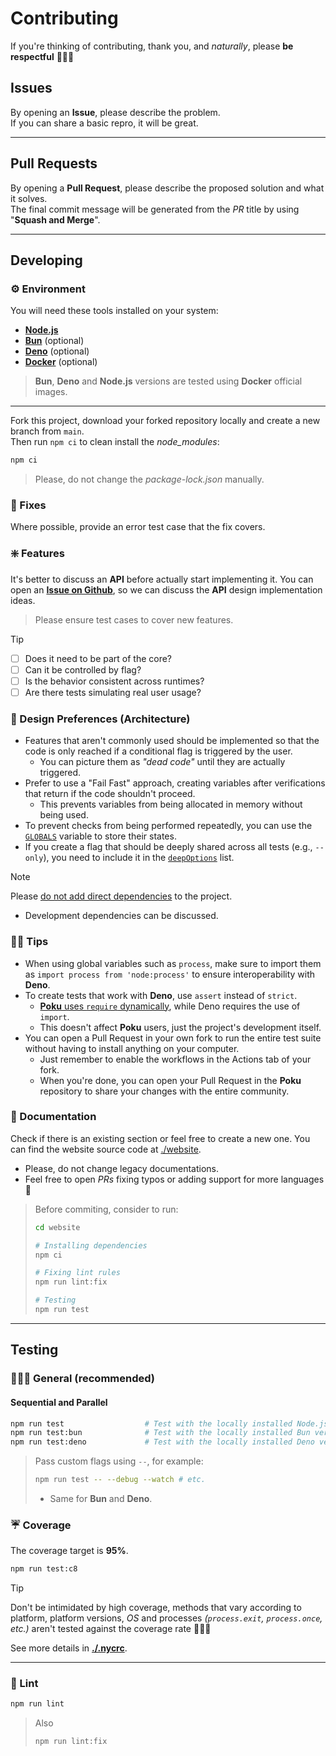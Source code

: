 # Contributing

If you're thinking of contributing, thank you, and _naturally_, please **be respectful** 🙋🏻‍♂️

## Issues

By opening an **Issue**, please describe the problem.<br />
If you can share a basic repro, it will be great.

---

## Pull Requests

By opening a **Pull Request**, please describe the proposed solution and what it solves.<br />
The final commit message will be generated from the _PR_ title by using "**Squash and Merge**".

---

## Developing

### ⚙️ Environment

You will need these tools installed on your system:

- [**Node.js**](https://nodejs.org/en/download/package-manager)
- [**Bun**](https://bun.sh/docs/installation) (optional)
- [**Deno**](https://docs.deno.com/runtime/manual/getting_started/installation) (optional)
- [**Docker**](https://www.docker.com/products/docker-desktop) (optional)

> **Bun**, **Deno** and **Node.js** versions are tested using **Docker** official images.

---

Fork this project, download your forked repository locally and create a new branch from `main`.<br />
Then run `npm ci` to clean install the _node_modules_:

```sh
npm ci
```

> Please, do not change the _package-lock.json_ manually.

### 🔧 Fixes

Where possible, provide an error test case that the fix covers.

### ❇️ Features

It's better to discuss an **API** before actually start implementing it. You can open an [**Issue on Github**](https://github.com/wellwelwel/poku/issues/new), so we can discuss the **API** design implementation ideas.

> Please ensure test cases to cover new features.

> [!TIP]
>
> - [ ] Does it need to be part of the core?
> - [ ] Can it be controlled by flag?
> - [ ] Is the behavior consistent across runtimes?
> - [ ] Are there tests simulating real user usage?

### 🧠 Design Preferences (Architecture)

- Features that aren't commonly used should be implemented so that the code is only reached if a conditional flag is triggered by the user.
  - You can picture them as _"dead code"_ until they are actually triggered.
- Prefer to use a "Fail Fast" approach, creating variables after verifications that return if the code shouldn't proceed.
  - This prevents variables from being allocated in memory without being used.
- To prevent checks from being performed repeatedly, you can use the [`GLOBALS`](https://github.com/wellwelwel/poku/blob/df9f5682f123d6b1872c5390b8e058b4766ef462/src/configs/poku.ts#L28) variable to store their states.
- If you create a flag that should be deeply shared across all tests (e.g., `--only`), you need to include it in the [`deepOptions`](https://github.com/wellwelwel/poku/blob/df9f5682f123d6b1872c5390b8e058b4766ef462/src/services/run-tests.ts#L12) list.

> [!NOTE]
>
> Please [do not add direct dependencies](https://poku.io/docs/philosophy#why-not-install-external-dependencies-) to the project.
>
> - Development dependencies can be discussed.

### ✌🏻 Tips

- When using global variables such as `process`, make sure to import them as `import process from 'node:process'` to ensure interoperability with **Deno**.
- To create tests that work with **Deno**, use `assert` instead of `strict`.
  - [**Poku** uses `require` dynamically](https://github.com/wellwelwel/poku/blob/df9f5682f123d6b1872c5390b8e058b4766ef462/src/modules/essentials/strict.ts), while Deno requires the use of `import`.
  - This doesn't affect **Poku** users, just the project's development itself.
- You can open a Pull Request in your own fork to run the entire test suite without having to install anything on your computer.
  - Just remember to enable the workflows in the Actions tab of your fork.
  - When you're done, you can open your Pull Request in the **Poku** repository to share your changes with the entire community.

### 📘 Documentation

Check if there is an existing section or feel free to create a new one. You can find the website source code at [./website](https://github.com/wellwelwel/poku/tree/main/website).

- Please, do not change legacy documentations.
- Feel free to open _PRs_ fixing typos or adding support for more languages 🤝

<blockquote>

Before commiting, consider to run:

```sh
cd website

# Installing dependencies
npm ci

# Fixing lint rules
npm run lint:fix

# Testing
npm run test
```

</blockquote>

---

## Testing

### 👩🏻‍🏭 General (recommended)

#### Sequential and Parallel

```sh
npm run test                  # Test with the locally installed Node.js version
npm run test:bun              # Test with the locally installed Bun version
npm run test:deno             # Test with the locally installed Deno version
```

> Pass custom flags using `--`, for example:
>
> ```sh
> npm run test -- --debug --watch # etc.
> ```
>
> - Same for **Bun** and **Deno**.

### ☔️ Coverage

The coverage target is **95%**.

```sh
npm run test:c8
```

> [!tip]
>
> Don't be intimidated by high coverage, methods that vary according to platform, platform versions, _OS_ and processes _(`process.exit`, `process.once`, etc.)_ aren't tested against the coverage rate 🙋🏻‍♂️
>
> See more details in [**./.nycrc**](https://github.com/wellwelwel/poku/tree/main/.nycrc).

---

### 👔 Lint

```sh
npm run lint
```

> Also
>
> ```sh
> npm run lint:fix
> ```
